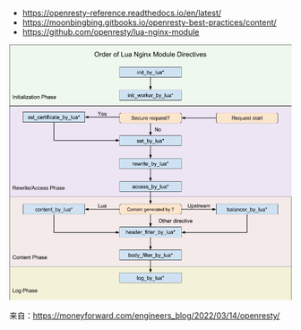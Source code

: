 - https://openresty-reference.readthedocs.io/en/latest/
- https://moonbingbing.gitbooks.io/openresty-best-practices/content/
- https://github.com/openresty/lua-nginx-module

![](/static/images/2208/p002.png)

来自：https://moneyforward.com/engineers_blog/2022/03/14/openresty/

